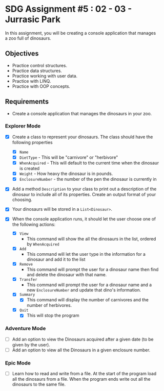 # SDG Assignment #5 : 02 - 03 - Jurrasic Park

In this assignment, you will be creating a console application that manages a zoo
full of dinosaurs.

## Objectives

- Practice control structures.
- Practice data structures.
- Practice working with user data.
- Practice with LINQ.
- Practice with OOP concepts.

## Requirements

- Create a console application that manages the dinosaurs in your zoo.

### Explorer Mode

- [x] Create a class to represent your dinosaurs. The class should have the following properties

  - [x] `Name`
  - [x] `DietType` - This will be "carnivore" or "herbivore"
  - [x] `WhenAcquired` - This will default to the current time when the
        dinosaur is created
  - [x] `Weight` - How heavy the dinosaur is in pounds.
  - [x] `EnclosureNumber` - the number of the pen the dinosaur is currently in

- [x] Add a method `Description` to your class to print out a description of the dinosaur to include all of its properties. Create an output format of your choosing.
- [x] Your dinosaurs will be stored in a `List<Dinosaur>`.
- [x] When the console application runs, it should let the user choose one of the following actions:
  - [x] `View`
    - This command will show the all the dinosaurs in the list, ordered by `WhenAcquired`
  - [x] `Add`
    - This command will let the user type in the information for a dinosaur and add it to the list
  - [x] `Remove`
    - This command will prompt the user for a dinosaur name then find and delete the dinosaur with that name.
  - [x] `Transfer`
    - This command will prompt the user for a dinosaur name and a new `EnclosureNumber` and update that dino's information.
  - [x] `Summary`
    - [x] This command will display the number of carnivores and the number of herbivores.
  - [x] `Quit`
    - [x] This will stop the program

### Adventure Mode

- [ ] Add an option to view the Dinosaurs acquired after a given date (to be given by the user).
- [ ] Add an option to view all the Dinosaurs in a given enclosure number.

### Epic Mode

- [ ] Learn how to read and write from a file. At the start of the program load all the dinosaurs from a file. When the program ends write out all the dinosaurs to the same file.

